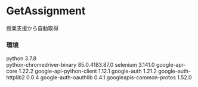 # GetAssignment
授業支援から自動取得

### 環境
python                             3.7.8    
python-chromedriver-binary         85.0.4183.87.0
selenium                           3.141.0
google-api-core                    1.22.2
google-api-python-client           1.12.1
google-auth                        1.21.2
google-auth-httplib2               0.0.4
google-auth-oauthlib               0.4.1
googleapis-common-protos           1.52.0
